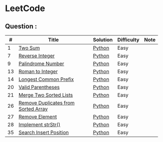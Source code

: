 # LeetCode

## Question :
|  #  | Title           |  Solution       |  Difficulty     | Note            | 
|-----|---------------- | --------------- | --------------- | --------------- |
1 | [Two Sum](https://leetcode.com/problems/two-sum/) | [Python](./PythonCode/Two_Sum.py) | Easy | |
7 | [Reverse Integer](https://leetcode.com/problems/Reverse-Integer/) | [Python](./PythonCode/Reverse_Integer.py) | Easy | |
9 | [Palindrome Number](https://leetcode.com/problems/Palindrome-Number/) | [Python](./PythonCode/Palindrome_Number.py) | Easy | |
13 | [Roman to Integer](https://leetcode.com/problems/Roman-to-Integer/) | [Python](./PythonCode/Roman_to_Integer.py) | Easy | |
14 | [Longest Common Prefix](https://leetcode.com/problems/Longest-Common-Prefix/) | [Python](./PythonCode/Longest_Common_Prefix.py) | Easy | |
20 | [Valid Parentheses](https://leetcode.com/problems/Valid-Parentheses/) | [Python](./PythonCode/Valid_Parentheses.py) | Easy | |
21 | [Merge Two Sorted Lists](https://leetcode.com/problems/Merge-Two-Sorted-Lists/) | [Python](./PythonCode/Merge_Two_Sorted_Lists.py) | Easy | |
26 | [Remove Duplicates from Sorted Array](https://leetcode.com/problems/Remove-Duplicates-from-Sorted-Array/) | [Python](./PythonCode/Remove_Duplicates_from_Sorted_Array.py) | Easy | |
27 | [Remove Element](https://leetcode.com/problems/Remove-Element/) | [Python](./PythonCode/Remove_Element.py) | Easy | |
28 | [Implement strStr()](https://leetcode.com/problems/Implement-strStr/) | [Python](./PythonCode/Implement_strStr().py) | Easy | |
35 | [Search Insert Position](https://leetcode.com/problems/Search-Insert-Position/) | [Python](./PythonCode/Search_Insert_Position.py) | Easy | |
